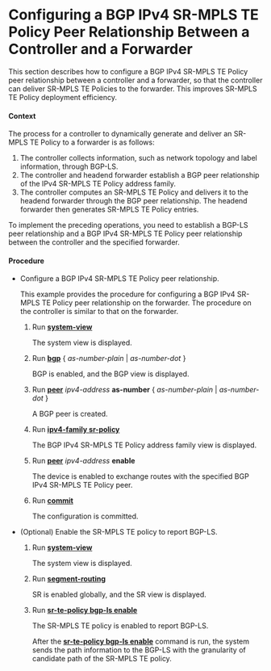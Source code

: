 Configuring a BGP IPv4 SR-MPLS TE Policy Peer Relationship Between a Controller and a Forwarder
===============================================================================================

This section describes how to configure a BGP IPv4 SR-MPLS TE Policy peer relationship between a controller and a forwarder, so that the controller can deliver SR-MPLS TE Policies to the forwarder. This improves SR-MPLS TE Policy deployment efficiency.

#### Context

The process for a controller to dynamically generate and deliver an SR-MPLS TE Policy to a forwarder is as follows:

1. The controller collects information, such as network topology and label information, through BGP-LS.
2. The controller and headend forwarder establish a BGP peer relationship of the IPv4 SR-MPLS TE Policy address family.
3. The controller computes an SR-MPLS TE Policy and delivers it to the headend forwarder through the BGP peer relationship. The headend forwarder then generates SR-MPLS TE Policy entries.

To implement the preceding operations, you need to establish a BGP-LS peer relationship and a BGP IPv4 SR-MPLS TE Policy peer relationship between the controller and the specified forwarder.


#### Procedure

* Configure a BGP IPv4 SR-MPLS TE Policy peer relationship.
  
  
  
  This example provides the procedure for configuring a BGP IPv4 SR-MPLS TE Policy peer relationship on the forwarder. The procedure on the controller is similar to that on the forwarder.
  
  
  
  1. Run [**system-view**](cmdqueryname=system-view)
     
     
     
     The system view is displayed.
  2. Run [**bgp**](cmdqueryname=bgp) { *as-number-plain* | *as-number-dot* }
     
     
     
     BGP is enabled, and the BGP view is displayed.
  3. Run [**peer**](cmdqueryname=peer) *ipv4-address* **as-number** { *as-number-plain* | *as-number-dot* }
     
     
     
     A BGP peer is created.
  4. Run [**ipv4-family sr-policy**](cmdqueryname=ipv4-family+sr-policy)
     
     
     
     The BGP IPv4 SR-MPLS TE Policy address family view is displayed.
  5. Run [**peer**](cmdqueryname=peer) *ipv4-address* **enable**
     
     
     
     The device is enabled to exchange routes with the specified BGP IPv4 SR-MPLS TE Policy peer.
  6. Run [**commit**](cmdqueryname=commit)
     
     
     
     The configuration is committed.
* (Optional) Enable the SR-MPLS TE policy to report BGP-LS.
  1. Run [**system-view**](cmdqueryname=system-view)
     
     
     
     The system view is displayed.
  2. Run [**segment-routing**](cmdqueryname=segment-routing)
     
     
     
     SR is enabled globally, and the SR view is displayed.
  3. Run [**sr-te-policy bgp-ls enable**](cmdqueryname=sr-te-policy+bgp-ls+enable)
     
     
     
     The SR-MPLS TE policy is enabled to report BGP-LS.
     
     After the [**sr-te-policy bgp-ls enable**](cmdqueryname=sr-te-policy+bgp-ls+enable) command is run, the system sends the path information to the BGP-LS with the granularity of candidate path of the SR-MPLS TE policy.